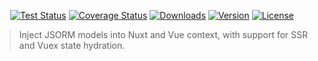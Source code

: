 <p align="center">
  <a href="https://circleci.com/gh/clickagy/nuxt-jsorm"><img src="https://badgen.net/circleci/github/clickagy/nuxt-jsorm/master?icon=circleci" alt="Test Status"></a>
  <a href="https://codecov.io/gh/clickagy/nuxt-jsorm"><img src="https://badgen.net/codecov/c/github/clickagy/nuxt-jsorm/master?icon=codecov" alt="Coverage Status"></a>
  <a href="https://www.npmjs.com/package/nuxt-jsorm"><img src="https://badgen.net/npm/dm/nuxt-jsorm" alt="Downloads"></a>
  <a href="https://www.npmjs.com/package/nuxt-jsorm"><img src="https://badgen.net/npm/v/nuxt-jsorm?icon=npm" alt="Version"></a>
  <a href="https://www.npmjs.com/package/nuxt-jsorm"><img src="https://badgen.net/npm/license/nuxt-jsorm?icon=awesome" alt="License"></a>
</p>

> Inject JSORM models into Nuxt and Vue context, with support for SSR and Vuex state hydration.
